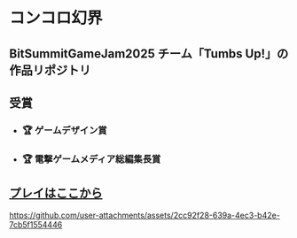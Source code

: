 # コンコロ幻界
## BitSummitGameJam2025 チーム「Tumbs Up!」の作品リポジトリ
## 受賞
  - ### 🏆 **ゲームデザイン賞**
  - ### 🏆 **電撃ゲームメディア総編集長賞**

## [プレイはここから](https://bitsummit-gamejam.itch.io/konkoro)

https://github.com/user-attachments/assets/2cc92f28-639a-4ec3-b42e-7cb5f1554446

